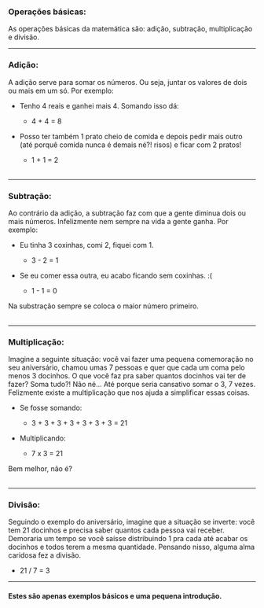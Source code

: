 ### Operações básicas:

As operações básicas da matemática são: adição, subtração, multiplicação e divisão. 
<br>
________________________

### Adição:

A adição serve para somar os números. Ou seja, juntar os valores de dois ou mais em um só. Por exemplo:

* Tenho 4 reais e ganhei mais 4. Somando isso dá:
	* 4 + 4 = 8 <br>

* Posso ter também 1 prato cheio de comida e depois pedir mais outro (até porquê comida nunca é demais né?! risos) e ficar com 2 pratos!
	* 1 + 1 = 2 <br><br>
________________________

### Subtração:

Ao contrário da adição, a subtração faz com que a gente diminua dois ou mais números. Infelizmente nem sempre na vida a gente ganha. Por exemplo:

* Eu tinha 3 coxinhas, comi 2, fiquei com 1.
	* 3 - 2 = 1 <br>

* Se eu comer essa outra, eu acabo ficando sem coxinhas. :(
	* 1 - 1 = 0 <br>
	
Na substração sempre se coloca o maior número primeiro. <br><br>
  
________________________

### Multiplicação:

Imagine a seguinte situação: você vai fazer uma pequena comemoração no seu aniversário, chamou umas 7 pessoas e quer que cada um coma pelo menos 3 docinhos. O que você faz pra saber quantos docinhos vai ter de fazer? Soma tudo?! Não né... Até porque seria cansativo somar o 3, 7 vezes. Felizmente existe a multiplicação que nos ajuda a simplificar essas coisas.

* Se fosse somando:
	* 3 + 3 + 3 + 3 + 3 + 3 + 3 = 21 <br>

* Multiplicando:
	* 7 x 3 = 21 <br>

Bem melhor, não é?
<br><br>
________________________

### Divisão:

Seguindo o exemplo do aniversário, imagine que a situação se inverte: você tem 21 docinhos e precisa saber quantos cada pessoa vai receber. Demoraria um tempo se você saísse distribuindo 1 pra cada até acabar os docinhos e todos terem a mesma quantidade. Pensando nisso, alguma alma caridosa fez a divisão.

* 21 / 7 = 3

________________________

#### Estes são apenas exemplos básicos e uma pequena introdução.
